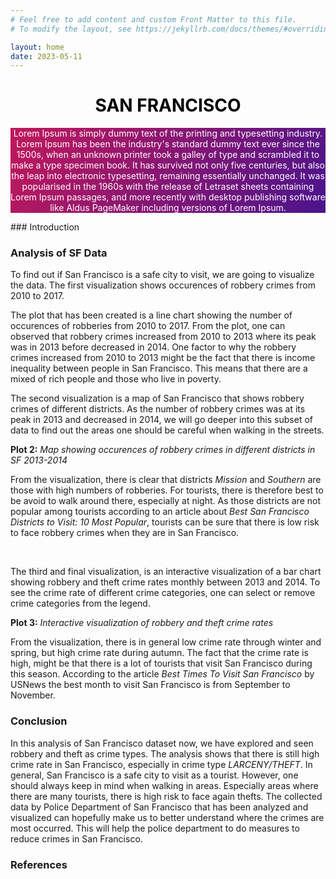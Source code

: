 ```yaml
---
# Feel free to add content and custom Front Matter to this file.
# To modify the layout, see https://jekyllrb.com/docs/themes/#overriding-theme-defaults

layout: home
date: 2023-05-11
---
```


<style>
.page-header {
    color: #fff;
    text-align: center;
    background-color: #4a148c;
    background-image: linear-gradient(120deg, #c2185b, #4a148c);
}
</style>

<div>
    <h1 style="color:black;text-align:center;"> SAN FRANCISCO </h1>
    <section class="page-header">
    <p>
    Lorem Ipsum is simply dummy text of the printing and typesetting industry. Lorem Ipsum has been the industry's standard dummy text ever since the 1500s, when an unknown printer took a galley of type and scrambled it to make a type specimen book. It has survived not only five centuries, but also the leap into electronic typesetting, remaining essentially unchanged. It was popularised in the 1960s with the release of Letraset sheets containing Lorem Ipsum passages, and more recently with desktop publishing software like Aldus PageMaker including versions of Lorem Ipsum.
    </p>
    </section>

</div>
### Introduction

### Analysis of SF Data

To find out if San Francisco is a safe city to visit, we are going to visualize the data.
The first visualization shows occurences of robbery crimes from 2010 to 2017.

The plot that has been created is a line chart showing the number of occurences of robberies from 2010 to 2017.
From the plot, one can observed that robbery crimes increased from 2010 to 2013 where its peak was in 2013 before decreased in 2014. One factor to why the robbery crimes increased from 2010 to 2013 might be the fact that there is income inequality between people in San Francisco. This means that there are a mixed of rich people and those who live in poverty.

The second visualization is a map of San Francisco that shows robbery crimes of different districts. As the number of robbery crimes was at its peak in 2013 and decreased in 2014, we will go deeper into this subset of data to find out the areas one should be careful when walking in the streets.

**Plot 2:** _Map showing occurences of robbery crimes in different districts in SF 2013-2014_
<br>

From the visualization, there is clear that districts _Mission_ and _Southern_ are those with high numbers of robberies. For tourists, there is therefore best to be avoid to walk around there, especially at night. As those districts are not popular among tourists according to an article about _Best San Francisco Districts to Visit: 10 Most Popular_, tourists can be sure that there is low risk to face robbery crimes when they are in San Francisco.

<br>

The third and final visualization, is an interactive visualization of a bar chart showing robbery and theft crime rates monthly between 2013 and 2014. To see the crime rate of different crime categories, one can select or remove crime categories from the legend.

**Plot 3:** _Interactive visualization of robbery and theft crime rates_

From the visualization, there is in general low crime rate through winter and spring, but high crime rate during autumn. The fact that the crime rate is high, might be that there is a lot of tourists that visit San Francisco during this season. According to the article _Best Times To Visit San Francisco_ by USNews the best month to visit San Francisco is from September to November.

### Conclusion

In this analysis of San Francisco dataset now, we have explored and seen robbery and theft as crime types. The analysis shows that there is still high crime rate in San Francisco, especially in crime type _LARCENY/THEFT_. In general, San Francisco is a safe city to visit as a tourist. However, one should always keep in mind when walking in areas. Especially areas where there are many tourists, there is high risk to face again thefts. The collected data by Police Department of San Francisco that has been analyzed and visualized can hopefully make us to better understand where the crimes are most occurred. This will help the police department to do measures to reduce crimes in San Francisco.

### References
